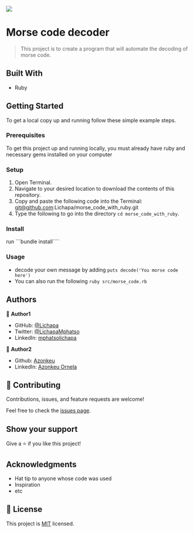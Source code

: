 ![](https://img.shields.io/badge/Microverse-blueviolet)

# Morse code decoder

> This project is to create a program that will automate the decoding of morse code.


## Built With
- Ruby

## Getting Started

To get a local copy up and running follow these simple example steps.

### Prerequisites
To get this project up and running locally, you must already have ruby and necessary gems installed on your computer
### Setup
1. Open Terminal.
2. Navigate to your desired location to download the contents of this repository.
3. Copy and paste the following code into the Terminal: git@github.com:Lichapa/morse_code_with_ruby.git
4. Type the following to go into the directory ```cd morse_code_with_ruby```.
### Install
run ```bundle install```` 
### Usage
- decode your own message by adding ```puts decode('You morse code here')```
- You can also run the following ```ruby src/morse_code.rb``` 


## Authors

👤 **Author1**

- GitHub: [@Lichapa](https://github.com/Lichapa)
- Twitter: [@LichapaMphatso](https://twitter.com/LichapaMphatso)
- LinkedIn: [mphatsolichapa](https://www.linkedin.com/in/mphatsolichapa)

👤 **Author2**

- Github: [Azonkeu](https://github.com/Azonkeu)
- LinkedIn: [Azonkeu Ornela](https://www.linkedin.com/in/azonkeu-ornela-88a14b172/)

## 🤝 Contributing

Contributions, issues, and feature requests are welcome!

Feel free to check the [issues page](../../issues/).

## Show your support

Give a ⭐️ if you like this project!

## Acknowledgments

- Hat tip to anyone whose code was used
- Inspiration
- etc

## 📝 License

This project is [MIT](./MIT.md) licensed.
